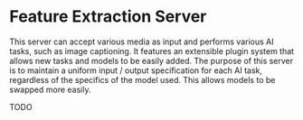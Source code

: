 # Feature Extraction Server

This server can accept various media as input and performs various AI tasks, such as image captioning. It features an extensible plugin system that allows new tasks and models to be easily added. The purpose of this server is to maintain a uniform input / output specification for each AI task, regardless of the specifics of the model used. This allows models to be swapped more easily.

TODO